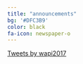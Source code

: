```yaml
---
title: "announcements"
bg: '#DFC3B9'
color: black
fa-icon: newspaper-o
---
```


<p style="margin: 0 auto; max-width:750px;">
  <a class="twitter-timeline" href="https://twitter.com/wapi2017" data-height="500" data-chrome="nofooter">Tweets by wapi2017</a>
  <script async src="//platform.twitter.com/widgets.js" charset="utf-8"></script>
</p>
